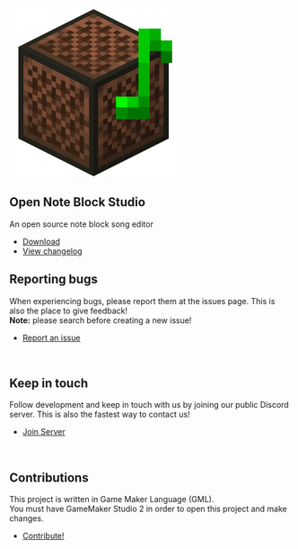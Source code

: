 <section id="banner">
	<img class="logo" src="images/icon.png" alt="" />
	<h2>Open Note Block Studio</h2>
	<p>An open source note block song editor</p>
	<ul class="actions vertical">
		<li><a href="https://github.com/HielkeMinecraft/OpenNoteBlockStudio/releases/latest/download/Minecraft.Note.Block.Studio.exe" class="button special icon fa-download big" id="downloadBtn">Download</a></li>
		<li><a href="{{'/changelog' | absolute_url}}" class="button">View changelog</a></li>
	</ul>
</section>
<!-- One -->
<section id="one" class="wrapper style2 special">
	<div class="container">
		<div class="row">
			<div class="4u 12u$(small)">
				<i class="fa fa-bug" style="font-size:40px"></i>
				<h2>Reporting bugs</h2>
				<p>When experiencing bugs, please report them at the issues page.
					This is also the place to give feedback!<br>
					<strong>Note:</strong> please search before creating a new issue!</p>
					<ul class="actions vertical">
						<li><a href="https://github.com/HielkeMinecraft/OpenNoteBlockStudio/issues" class="button">Report an issue</a></li>
					</ul>
					<br>	
				</div>
				<div class="4u 12u$(small)">
					<i class="fa fa-comments" style="font-size:40px"></i>
					<h2>Keep in touch</h2>
					<p>Follow development and keep in touch with us by joining our public Discord server. This is also the fastest way to contact us!</p>
					<ul class="actions vertical">
						<li><a href="https://discord.gg/w35BqQp" class="button">Join Server</a></li>
					</ul>
					<br>
				</div>
				<div class="4u 12u$(small)">
					<i class="fa fa-users" style="font-size:40px"></i>
					<h2>Contributions</h2>
					<p>This project is written in Game Maker Language (GML).
						<br>
					You must have GameMaker Studio 2 in order to open this project and make changes.</p>
					<ul class="actions vertical">
						<li><a href="https://github.com/HielkeMinecraft/OpenNoteBlockStudio/pulls" class="button">Contribute!</a></li>
					</ul>
					<br>
				</div>
			</div>
		</div>
		<script src="{{ '/assets/js/index.js' | absolute_url}}"></script>
	</section>
	